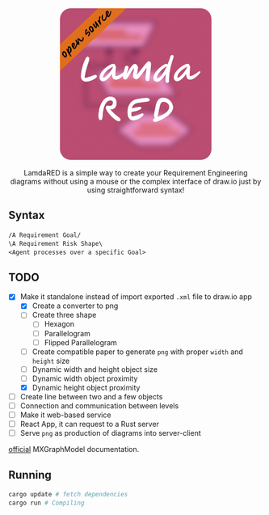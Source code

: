 <div align="center">
    <img src="./images/Logo.png" width="300" height="300" />
    <p>LamdaRED is a simple way to create your Requirement Engineering diagrams
    without using a mouse or the complex interface of draw.io just by using
    straightforward syntax!</p>
</div>

## Syntax

```txt
/A Requirement Goal/
\A Requirement Risk Shape\
<Agent processes over a specific Goal>
```

## TODO

+ [x] Make it standalone instead of import exported `.xml` file to draw.io app
    + [x] Create a converter to png
    + [ ] Create three shape
        + [ ] Hexagon
        + [ ] Parallelogram
        + [ ] Flipped Parallelogram
    + [ ] Create compatible paper to generate `png` with proper `width` and
    `height` size
    + [ ] Dynamic width and height object size
    + [ ] Dynamic width object proximity
    + [x] Dynamic height object proximity
+ [ ] Create line between two and a few objects
+ [ ] Connection and communication between levels
+ [ ] Make it web-based service
+ [ ] React App, it can request to a Rust server
+ [ ] Serve `png` as production of diagrams into server-client

[official](https://jgraph.github.io/mxgraph/docs/js-api/files/model/mxGraphModel-js.html)
MXGraphModel documentation.

## Running

```sh
cargo update # fetch dependencies 
cargo run # Compiling
```